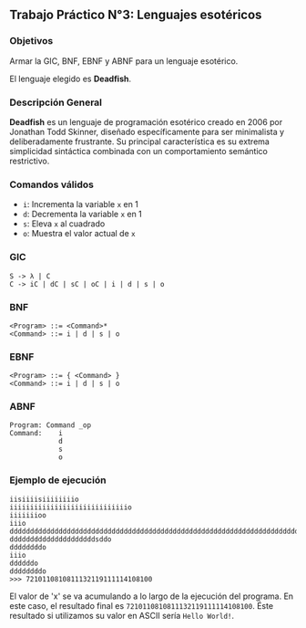 ## Trabajo Práctico N°3: Lenguajes esotéricos

### Objetivos

Armar la GIC, BNF, EBNF y ABNF para un lenguaje esotérico. 

El lenguaje elegido es **Deadfish**.

### Descripción General
**Deadfish** es un lenguaje de programación esotérico creado en 2006 por Jonathan Todd Skinner, diseñado específicamente para ser minimalista y deliberadamente frustrante. Su principal característica es su extrema simplicidad sintáctica combinada con un comportamiento semántico restrictivo.

### Comandos válidos
  - `i`: Incrementa la variable `x` en 1
  - `d`: Decrementa la variable `x` en 1
  - `s`: Eleva `x` al cuadrado
  - `o`: Muestra el valor actual de `x`

### GIC

```gic
S -> λ | C
C -> iC | dC | sC | oC | i | d | s | o
```

### BNF

```bnf
<Program> ::= <Command>*
<Command> ::= i | d | s | o
```

### EBNF

```ebnf
<Program> ::= { <Command> }
<Command> ::= i | d | s | o
```

### ABNF

```abnf
Program: Command _op
Command:    i
            d
            s
            o
``` 



### Ejemplo de ejecución

``` deadfish
iisiiiisiiiiiiiio
iiiiiiiiiiiiiiiiiiiiiiiiiiiiio
iiiiiiioo
iiio
dddddddddddddddddddddddddddddddddddddddddddddddddddddddddddddddddddddddddddddddo
dddddddddddddddddddddsddo
ddddddddo
iiio
ddddddo
ddddddddo
>>> 7210110810811132119111114108100
```

El valor de 'x' se va acumulando a lo largo de la ejecución del programa. En este caso, el resultado final es `7210110810811132119111114108100`. Éste resultado si utilizamos su valor en ASCII sería `Hello World!`.